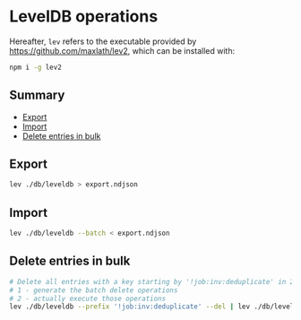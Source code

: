 # LevelDB operations

Hereafter, `lev` refers to the executable provided by https://github.com/maxlath/lev2, which can be installed with:
```sh
npm i -g lev2
```
## Summary

<!-- START doctoc generated TOC please keep comment here to allow auto update -->
<!-- DON'T EDIT THIS SECTION, INSTEAD RE-RUN doctoc TO UPDATE -->

- [Export](#export)
- [Import](#import)
- [Delete entries in bulk](#delete-entries-in-bulk)

<!-- END doctoc generated TOC please keep comment here to allow auto update -->


## Export
```sh
lev ./db/leveldb > export.ndjson
```

## Import
```sh
lev ./db/leveldb --batch < export.ndjson
```

## Delete entries in bulk

```sh
# Delete all entries with a key starting by '!job:inv:deduplicate' in 2 steps:
# 1 - generate the batch delete operations
# 2 - actually execute those operations
lev ./db/leveldb --prefix '!job:inv:deduplicate' --del | lev ./db/leveldb-dev --batch
```
